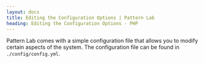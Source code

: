 ```yaml
---
layout: docs
title: Editing the Configuration Options | Pattern Lab
heading: Editing the Configuration Options - PHP
---
```


Pattern Lab comes with a simple configuration file that allows you to modify certain aspects of the system. The configuration file can be found in `./config/config.yml`.
